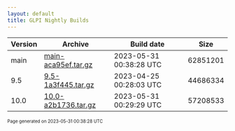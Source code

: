 ```yaml
---
layout: default
title: GLPI Nightly Builds
---
```


Version|Archive|Build date|Size
---|---|---|---
main|[main-aca95ef.tar.gz](main-aca95ef.tar.gz)|2023-05-31 00:38:28 UTC|62851201
9.5|[9.5-1a3f445.tar.gz](9.5-1a3f445.tar.gz)|2023-04-25 00:28:03 UTC|44686334
10.0|[10.0-a2b1736.tar.gz](10.0-a2b1736.tar.gz)|2023-05-31 00:29:29 UTC|57208533

<font size="1">Page generated on 2023-05-31 00:38:28 UTC</font>
